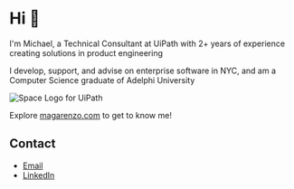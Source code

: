 # Hi 👋

I'm Michael, a Technical Consultant at UiPath with 2+ years of experience creating solutions in product engineering

I develop, support, and advise on enterprise software in NYC, and am a Computer Science graduate of Adelphi University

![Space Logo for UiPath](https://magarenzo.com/images/logo-uipath-space.jpg)

Explore [magarenzo.com](https://magarenzo.com) to get to know me!

## Contact

* [Email](mailto:contact@magarenzo.com)
* [LinkedIn](https://linkedin.com/in/magarenzo)
